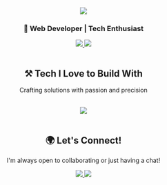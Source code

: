 <!DOCTYPE html>
<html lang="en">
<head>
    <meta charset="UTF-8">
    <meta name="viewport" content="width=device-width, initial-scale=1.0">
    <title>Document</title>
</head>
<body>
    <h1 align="center">
        <img src="https://readme-typing-svg.herokuapp.com/?font=Righteous&size=36&center=true&vCenter=true&width=500&height=70&duration=3500&lines=Hi+There!+👋;+I'm+Aryan+Dhandhukiya!;" />
    </h1>
    
<h3 align="center">🌟 Web Developer | Tech Enthusiast</h3>
    
<div align="center">
        <a href="mailto:dhandhukiyaaryan05@gmail.com">
            <img src="https://img.shields.io/badge/Gmail-333333?style=for-the-badge&logo=gmail&logoColor=red" />
        </a>
        <a href="https://www.linkedin.com/in/aryandhandhukiya/" target="_blank">
            <img src="https://img.shields.io/badge/LinkedIn-0077B5?style=for-the-badge&logo=linkedin&logoColor=white" />
        </a>
    </div>
    <br />
    
  <h2 align="center">⚒️ Tech I Love to Build With</h2>
    <p align="center">Crafting solutions with passion and precision</p>
    <br />
    
  <div align="center">
        <img src="https://skillicons.dev/icons?i=c,cpp,java,python,js,html,css,bootstrap,php,nodejs,expressjs,react,flask,django,github,aws,docker,mysql,postgresql,mongodb,flutter,dotnet,linux" />
    </div>
    <br />
    
  <h2 align="center">🌍 Let's Connect!</h2>
    <p align="center">I'm always open to collaborating or just having a chat!</p>
    
   <div align="center">
        <a href="mailto:dhandhukiyaaryan05@gmail.com">
            <img src="https://img.shields.io/badge/Gmail-333333?style=for-the-badge&logo=gmail&logoColor=red" />
        </a>
        <a href="https://www.linkedin.com/in/aryandhandhukiya/" target="_blank">
            <img src="https://img.shields.io/badge/LinkedIn-0077B5?style=for-the-badge&logo=linkedin&logoColor=white" />
        </a>
    </div>
</body>
</html>
